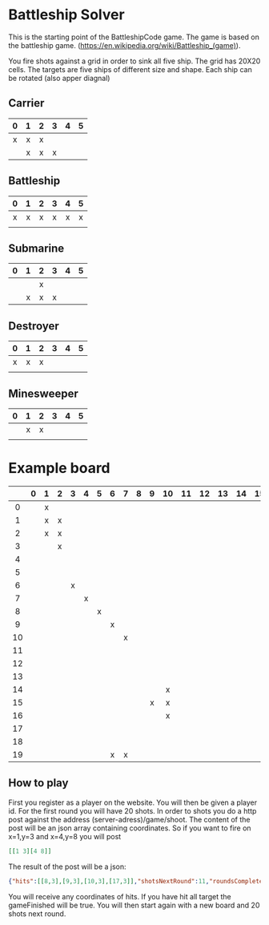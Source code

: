 # Battleship Solver
This is the starting point of the BattleshipCode game. The game is based on the battleship game. (https://en.wikipedia.org/wiki/Battleship_(game)).

You fire shots against a grid in order to sink all five ship. The grid has 20X20 cells. The targets are five ships of different size and shape. Each ship can be rotated (also apper diagnal)

## Carrier

|0  |1  |2  |3  |4  |5  |
|:-:|:-:|:-:|:-:|:-:|:-:|
| x |  x| x |   |   |   |
|   |  x| x | x |   |   |

## Battleship

|0  |1  |2  |3  |4  |5  |
|:-:|:-:|:-:|:-:|:-:|:-:|
| x |  x| x | x |x  | x |
|   |   |   |   |   |   |

## Submarine

|0  |1  |2  |3  |4  |5  |
|:-:|:-:|:-:|:-:|:-:|:-:|
|   |   | x |   |   |   |
|   |  x| x | x |   |   |

## Destroyer

|0  |1  |2  |3  |4  |5  |
|:-:|:-:|:-:|:-:|:-:|:-:|
| x |  x| x |   |   |   |
|   |   |   |   |   |   |

## Minesweeper

|0  |1  |2  |3  |4  |5  |
|:-:|:-:|:-:|:-:|:-:|:-:|
|   |  x| x |   |   |   |
|   |   |   |   |   |   |

# Example board


|   |0  |1  |2  |3  |4  |5  |6  |7  |8  |9  |10 |11 |12 |13 |14 |15 |16 |17 |18 |19 | 
|:-:|:-:|:-:|:-:|:-:|:-:|:-:|:-:|:-:|:-:|:-:|:-:|:-:|:-:|:-:|:-:|:-:|:-:|:-:|:-:|:-:|
| 0	|   | x |   |   |   |   |   |   |   |   |   |   |   |   |   |   |   |   |   |   |
| 1	|   | x | x |   |   |   |   |   |   |   |   |   |   |   |   |   |   |   |   |   |
| 2	|   | x | x |   |   |   |   |   |   |   |   |   |   |   |   |   |   |   |   |   |
| 3	|   |   | x |   |   |   |   |   |   |   |   |   |   |   |   |   |   |   |   |   |
| 4	|   |   |   |   |   |   |   |   |   |   |   |   |   |   |   |   |   |   |   |   |
| 5	|   |   |   |   |   |   |   |   |   |   |   |   |   |   |   |   |   |   |   |   |
| 6	|   |   |   |  x|   |   |   |   |   |   |   |   |   |   |   |   |   |   |   |   |
| 7	|   |   |   |   | x |   |   |   |   |   |   |   |   |   |   |   |   |   |   |   |
| 8	|   |   |   |   |   | x |   |   |   |   |   |   |   |   |   |   |   |   |   |   |
| 9	|   |   |   |   |   |   |x  |   |   |   |   |   |   |   |   |   |   |   |   |   |
|10	|   |   |   |   |   |   |   | x |   |   |   |   |   |   |   |   |   |   |   |   |
|11	|   |   |   |   |   |   |   |   |   |   |   |   |   |   |   |   |   |   |   |   |
|12	|   |   |   |   |   |   |   |   |   |   |   |   |   |   |   |   |   |   |   |   |
|13	|   |   |   |   |   |   |   |   |   |   |   |   |   |   |   |   |   |   | x |   |
|14 |   |   |   |   |   |   |   |   |   |   | x |   |   |   |   |   |   |   | x |   |
| 15|   |   |   |   |   |   |   |   |   |  x| x |   |   |   |   |   |   |   | x |   |
| 16|   |   |   |   |   |   |   |   |   |   | x |   |   |   |   |   |   |   |   |   |
| 17|   |   |   |   |   |   |   |   |   |   |   |   |   |   |   |   |   |   |   |   |
| 18|   |   |   |   |   |   |   |   |   |   |   |   |   |   |   |   |   |   |   |   |
| 19|   |   |   |   |   |   |x  |  x|   |   |   |   |   |   |   |   |   |   |   |   |

## How to play
First you register as a player on the website. You will then be given a player id. For the first round you will have 20 shots. In order to shots you do a http post against the address (server-adress)/game/shoot. The content of the post will be an json array containing coordinates. So if you want to fire on x=1,y=3 and x=4,y=8 you will post 
```json
[[1 3][4 8]]
```

The result of the post will be a json:
```json
{"hits":[[8,3],[9,3],[10,3],[17,3]],"shotsNextRound":11,"roundsCompleted":5,"gameFinished":false}
```

You will receive any coordinates of hits. If you have hit all target the gameFinished will be true. You will then start again with a new board and 20 shots next round.